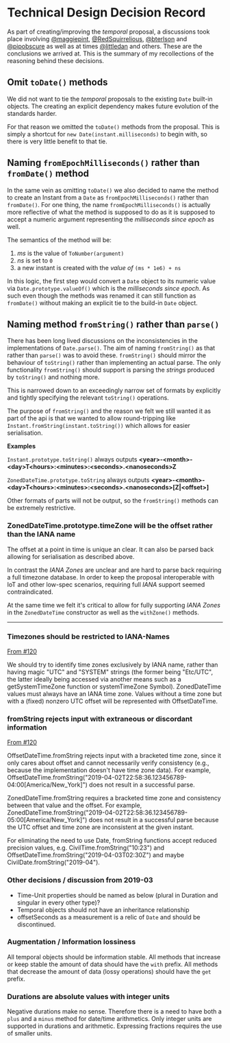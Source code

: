 # Technical Design Decision Record

As part of creating/improving the *temporal* proposal, a discussions took place involving [@maggiepint](https://twitter.com/maggiepint), [@RedSquirrelious](https://twitter.com/RedSquirrelious), [@bterlson](https://twitter.com/bterlson) and  [@pipobscure](https://twitter.com/pipobscure) as well as at times [@littledan](https://twitter.com/littledan) and others. These are the conclusions we arrived at. This is the summary of my recollections of the reasoning behind these decisions.

## Omit `toDate()` methods

We did not want to tie the *temporal* proposals to the existing `Date` built-in objects. The creating an explicit dependency makes future evolution of the standards harder.

For that reason we omitted the `toDate()` methods from the proposal. This is simply a shortcut for `new Date(instant.milliseconds)` to begin with, so there is very little benefit to that tie.

## Naming `fromEpochMilliseconds()` rather than `fromDate()` method

In the same vein as omitting `toDate()` we also decided to name the method to create an Instant from a `Date` as `fromEpochMilliseconds()` rather than `fromDate()`. For one thing, the name `fromEpochMilliseconds()` is actually more reflective of what the method is supposed to do as it is supposed to accept a numeric argument representing the *milliseconds since epoch* as well.

The semantics of the method will be:

1. _ms_ is the value of `ToNumber(argument)`
1. _ns_ is set to `0`
1. a new instant is created with the *value of* `(ms * 1e6) + ns`

In this logic, the first step would convert a `Date` object to its numeric value via `Date.prototype.valueOf()` which is the *milliseconds since epoch*. As such even though the methods was renamed it can still function as `fromDate()` without making an explicit tie to the build-in `Date` object.

## Naming method `fromString()` rather than `parse()`

There has been long lived discussions on the inconsistencies in the implementations of `Date.parse()`. The aim of naming `fromString()` as that rather than `parse()` was to avoid these. `fromString()` should mirror the behaviour of `toString()` rather than implementing an actual parse. The only functionality `fromString()` should support is parsing the *strings* produced by `toString()` and nothing more.

This is narrowed down to an exceedingly narrow set of formats by explicitly and tightly specifying the relevant `toString()` operations.

The purpose of `fromString()` and the reason we felt we still wanted it as part of the api is that we wanted to allow round-tripping like `Instant.fromString(instant.toString())` which allows for easier serialisation.

**Examples**

`Instant.prototype.toString()` always outputs **&lt;year>-&lt;month>-&lt;day>T&lt;hours>:&lt;minutes>:&lt;seconds>.&lt;nanoseconds>Z**

`ZonedDateTime.prototype.toString` always outputs **&lt;year>-&lt;month>-&lt;day>T&lt;hours>:&lt;minutes>:&lt;seconds>.&lt;nanoseconds>[Z|&lt;offset>]**

Other formats of parts will not be output, so the `fromString()` methods can be extremely restrictive.

### ZonedDateTime.prototype.timeZone will be the offset rather than the IANA name

The offset at a point in time is unique an clear. It can also be parsed back allowing for serialisation as described above.

In contrast the *IANA Zones* are unclear and are hard to parse back requiring a full timezone database. In order to keep the proposal interoperable with IoT and other low-spec scenarios, requiring full *IANA* support seemed contraindicated.

At the same time we felt it's critical to allow for fully supporting *IANA Zones* in the `ZonedDateTime` constructor as well as the `withZone()` methods.

---

### Timezones should be restricted to IANA-Names

[From #120](https://github.com/tc39/proposal-temporal/issues/120)

We should try to identify time zones exclusively by IANA name, rather than having magic "UTC" and "SYSTEM" strings (the former being "Etc/UTC", the latter ideally being accessed via another means such as a getSystemTimeZone function or systemTimeZone Symbol).
ZonedDateTime values must always have an IANA time zone. Values without a time zone but with a (fixed) nonzero UTC offset will be represented with OffsetDateTime.

### fromString rejects input with extraneous or discordant information

[From #120](https://github.com/tc39/proposal-temporal/issues/120)

OffsetDateTime.fromString rejects input with a bracketed time zone, since it only cares about offset and cannot necessarily verify consistency (e.g., because the implementation doesn't have time zone data). For example, OffsetDateTime.fromString("2019-04-02T22:58:36.123456789-04:00[America/New_York]") does not result in a successful parse.

ZonedDateTime.fromString requires a bracketed time zone and consistency between that value and the offset. For example, ZonedDateTime.fromString("2019-04-02T22:58:36.123456789-05:00[America/New_York]") does not result in a successful parse because the UTC offset and time zone are inconsistent at the given instant.

For eliminating the need to use Date, fromString functions accept reduced precision values, e.g. CivilTime.fromString("10:23") and OffsetDateTime.fromString("2019-04-03T02:30Z") and maybe CivilDate.fromString("2019-04").

### Other decisions / discussion from 2019-03

 * Time-Unit properties should be named as below (plural in Duration and singular in every other type)?
 * Temporal objects should not have an inheritance relationship
 * offsetSeconds as a measurement is a relic of `Date` and should be discontinued.

### Augmentation / Information lossiness

All temporal objects should be information stable. All methods that increase or keep stable the amount of data should have the `with` prefix. All methods that decrease the amount of data (lossy operations) should have the `get` prefix.

### Durations are absolute values with integer units

Negative durations make no sense. Therefore there is a need to have both a `plus` and a `minus` method for date/time arithmetics.
Only integer units are supported in durations and arithmetic. Expressing fractions requires the use of smaller units.
